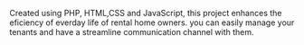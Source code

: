 Created using PHP, HTML,CSS and JavaScript, this project enhances the eficiency of everday life of rental home owners. you can easily manage your tenants and have a streamline communication channel with them.
